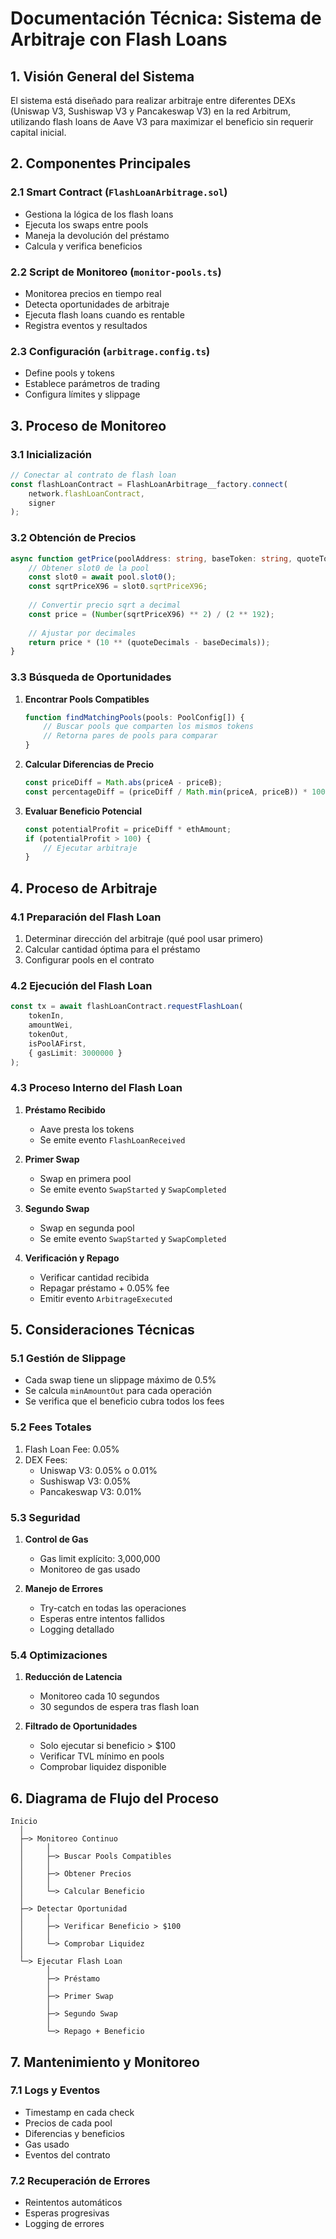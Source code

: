 # Documentación Técnica: Sistema de Arbitraje con Flash Loans

## 1. Visión General del Sistema

El sistema está diseñado para realizar arbitraje entre diferentes DEXs (Uniswap V3, Sushiswap V3 y Pancakeswap V3) en la red Arbitrum, utilizando flash loans de Aave V3 para maximizar el beneficio sin requerir capital inicial.

## 2. Componentes Principales

### 2.1 Smart Contract (`FlashLoanArbitrage.sol`)
- Gestiona la lógica de los flash loans
- Ejecuta los swaps entre pools
- Maneja la devolución del préstamo
- Calcula y verifica beneficios

### 2.2 Script de Monitoreo (`monitor-pools.ts`)
- Monitorea precios en tiempo real
- Detecta oportunidades de arbitraje
- Ejecuta flash loans cuando es rentable
- Registra eventos y resultados

### 2.3 Configuración (`arbitrage.config.ts`)
- Define pools y tokens
- Establece parámetros de trading
- Configura límites y slippage

## 3. Proceso de Monitoreo

### 3.1 Inicialización
```typescript
// Conectar al contrato de flash loan
const flashLoanContract = FlashLoanArbitrage__factory.connect(
    network.flashLoanContract,
    signer
);
```

### 3.2 Obtención de Precios
```typescript
async function getPrice(poolAddress: string, baseToken: string, quoteToken: string): Promise<number> {
    // Obtener slot0 de la pool
    const slot0 = await pool.slot0();
    const sqrtPriceX96 = slot0.sqrtPriceX96;
    
    // Convertir precio sqrt a decimal
    const price = (Number(sqrtPriceX96) ** 2) / (2 ** 192);
    
    // Ajustar por decimales
    return price * (10 ** (quoteDecimals - baseDecimals));
}
```

### 3.3 Búsqueda de Oportunidades
1. **Encontrar Pools Compatibles**
   ```typescript
   function findMatchingPools(pools: PoolConfig[]) {
       // Buscar pools que comparten los mismos tokens
       // Retorna pares de pools para comparar
   }
   ```

2. **Calcular Diferencias de Precio**
   ```typescript
   const priceDiff = Math.abs(priceA - priceB);
   const percentageDiff = (priceDiff / Math.min(priceA, priceB)) * 100;
   ```

3. **Evaluar Beneficio Potencial**
   ```typescript
   const potentialProfit = priceDiff * ethAmount;
   if (potentialProfit > 100) {
       // Ejecutar arbitraje
   }
   ```

## 4. Proceso de Arbitraje

### 4.1 Preparación del Flash Loan
1. Determinar dirección del arbitraje (qué pool usar primero)
2. Calcular cantidad óptima para el préstamo
3. Configurar pools en el contrato

### 4.2 Ejecución del Flash Loan
```typescript
const tx = await flashLoanContract.requestFlashLoan(
    tokenIn,
    amountWei,
    tokenOut,
    isPoolAFirst,
    { gasLimit: 3000000 }
);
```

### 4.3 Proceso Interno del Flash Loan
1. **Préstamo Recibido**
   - Aave presta los tokens
   - Se emite evento `FlashLoanReceived`

2. **Primer Swap**
   - Swap en primera pool
   - Se emite evento `SwapStarted` y `SwapCompleted`

3. **Segundo Swap**
   - Swap en segunda pool
   - Se emite evento `SwapStarted` y `SwapCompleted`

4. **Verificación y Repago**
   - Verificar cantidad recibida
   - Repagar préstamo + 0.05% fee
   - Emitir evento `ArbitrageExecuted`

## 5. Consideraciones Técnicas

### 5.1 Gestión de Slippage
- Cada swap tiene un slippage máximo de 0.5%
- Se calcula `minAmountOut` para cada operación
- Se verifica que el beneficio cubra todos los fees

### 5.2 Fees Totales
1. Flash Loan Fee: 0.05%
2. DEX Fees:
   - Uniswap V3: 0.05% o 0.01%
   - Sushiswap V3: 0.05%
   - Pancakeswap V3: 0.01%

### 5.3 Seguridad
1. **Control de Gas**
   - Gas limit explícito: 3,000,000
   - Monitoreo de gas usado

2. **Manejo de Errores**
   - Try-catch en todas las operaciones
   - Esperas entre intentos fallidos
   - Logging detallado

### 5.4 Optimizaciones
1. **Reducción de Latencia**
   - Monitoreo cada 10 segundos
   - 30 segundos de espera tras flash loan

2. **Filtrado de Oportunidades**
   - Solo ejecutar si beneficio > $100
   - Verificar TVL mínimo en pools
   - Comprobar liquidez disponible

## 6. Diagrama de Flujo del Proceso

```
Inicio
  │
  ├─> Monitoreo Continuo
  │     │
  │     ├─> Buscar Pools Compatibles
  │     │
  │     ├─> Obtener Precios
  │     │
  │     └─> Calcular Beneficio
  │
  ├─> Detectar Oportunidad
  │     │
  │     ├─> Verificar Beneficio > $100
  │     │
  │     └─> Comprobar Liquidez
  │
  └─> Ejecutar Flash Loan
        │
        ├─> Préstamo
        │
        ├─> Primer Swap
        │
        ├─> Segundo Swap
        │
        └─> Repago + Beneficio
```

## 7. Mantenimiento y Monitoreo

### 7.1 Logs y Eventos
- Timestamp en cada check
- Precios de cada pool
- Diferencias y beneficios
- Gas usado
- Eventos del contrato

### 7.2 Recuperación de Errores
- Reintentos automáticos
- Esperas progresivas
- Logging de errores 